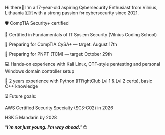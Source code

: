 Hi there👋 I'm a 17-year-old aspiring Cybersecurity Enthusiast from Vilnius, Lithuania 🇱🇹 with a strong passion for cybersecurity since 2021.

🛡️ CompTIA Security+ certified

🧠 Certified in Fundamentals of IT System Security (Vilnius Coding School)

🎯 Preparing for CompTIA CySA+ — target: August 17th

🎯 Preparing for PNPT (TCM) — target: October 29th

💻 Hands-on experience with Kali Linux, CTF-style pentesting and personal Windows domain controller setup

🐍 2 years experience with Python (ITFightClub Lvl 1 & Lvl 2 certs), basic C++ knowledge

⌛ Future goals:

 AWS Certified Security Specialty (SCS-C02) in 2026

 HSK 5 Mandarin by 2028
  


“***I’m not just young. I’m way ahead.***” 😉
